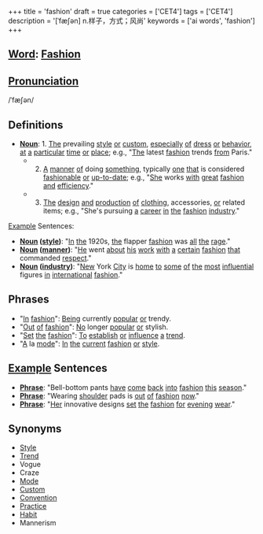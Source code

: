 +++
title = 'fashion'
draft = true
categories = ['CET4']
tags = ['CET4']
description = '[ˈfæ∫ən] n.样子，方式；风尚'
keywords = ['ai words', 'fashion']
+++

## [Word](/post/word/): [Fashion](/post/fashion/)

## [Pronunciation](/post/pronunciation/)
/ˈfæʃən/

## Definitions
- **[Noun](/post/noun/)**: 1. [The](/post/the/) prevailing [style](/post/style/) [or](/post/or/) [custom](/post/custom/), [especially](/post/especially/) [of](/post/of/) [dress](/post/dress/) [or](/post/or/) [behavior](/post/behavior/), [at](/post/at/) [a](/post/a/) [particular](/post/particular/) [time](/post/time/) [or](/post/or/) [place](/post/place/); e.g., "[The](/post/the/) latest [fashion](/post/fashion/) trends [from](/post/from/) Paris."
   - 2. [A](/post/a/) [manner](/post/manner/) [of](/post/of/) doing [something](/post/something/), typically [one](/post/one/) [that](/post/that/) is considered [fashionable](/post/fashionable/) [or](/post/or/) [up-to-date](/post/up-to-date/); e.g., "[She](/post/she/) works [with](/post/with/) [great](/post/great/) [fashion](/post/fashion/) [and](/post/and/) [efficiency](/post/efficiency/)."
   - 3. [The](/post/the/) [design](/post/design/) [and](/post/and/) [production](/post/production/) [of](/post/of/) [clothing](/post/clothing/), accessories, [or](/post/or/) related items; e.g., "She's pursuing [a](/post/a/) [career](/post/career/) [in](/post/in/) [the](/post/the/) [fashion](/post/fashion/) [industry](/post/industry/)."

[Example](/post/example/) Sentences:
- **[Noun](/post/noun/) ([style](/post/style/))**: "[In](/post/in/) [the](/post/the/) 1920s, [the](/post/the/) flapper [fashion](/post/fashion/) was [all](/post/all/) [the](/post/the/) [rage](/post/rage/)."
- **[Noun](/post/noun/) ([manner](/post/manner/))**: "[He](/post/he/) went [about](/post/about/) [his](/post/his/) [work](/post/work/) [with](/post/with/) [a](/post/a/) [certain](/post/certain/) [fashion](/post/fashion/) [that](/post/that/) commanded [respect](/post/respect/)."
- **[Noun](/post/noun/) ([industry](/post/industry/))**: "[New](/post/new/) York [City](/post/city/) is [home](/post/home/) [to](/post/to/) [some](/post/some/) [of](/post/of/) [the](/post/the/) [most](/post/most/) [influential](/post/influential/) figures [in](/post/in/) [international](/post/international/) [fashion](/post/fashion/)."

## Phrases
- "[In](/post/in/) [fashion](/post/fashion/)": [Being](/post/being/) currently [popular](/post/popular/) [or](/post/or/) trendy.
- "[Out](/post/out/) [of](/post/of/) [fashion](/post/fashion/)": [No](/post/no/) longer [popular](/post/popular/) [or](/post/or/) stylish.
- "[Set](/post/set/) [the](/post/the/) [fashion](/post/fashion/)": [To](/post/to/) [establish](/post/establish/) [or](/post/or/) [influence](/post/influence/) [a](/post/a/) [trend](/post/trend/).
- "[A](/post/a/) la [mode](/post/mode/)": [In](/post/in/) [the](/post/the/) [current](/post/current/) [fashion](/post/fashion/) [or](/post/or/) [style](/post/style/).

## [Example](/post/example/) Sentences
- **[Phrase](/post/phrase/)**: "Bell-bottom pants [have](/post/have/) [come](/post/come/) [back](/post/back/) [into](/post/into/) [fashion](/post/fashion/) [this](/post/this/) [season](/post/season/)."
- **[Phrase](/post/phrase/)**: "Wearing [shoulder](/post/shoulder/) pads is [out](/post/out/) [of](/post/of/) [fashion](/post/fashion/) [now](/post/now/)."
- **[Phrase](/post/phrase/)**: "[Her](/post/her/) innovative designs [set](/post/set/) [the](/post/the/) [fashion](/post/fashion/) [for](/post/for/) [evening](/post/evening/) [wear](/post/wear/)."

## Synonyms
- [Style](/post/style/)
- [Trend](/post/trend/)
- Vogue
- Craze
- [Mode](/post/mode/)
- [Custom](/post/custom/)
- [Convention](/post/convention/)
- [Practice](/post/practice/)
- [Habit](/post/habit/)
- Mannerism
